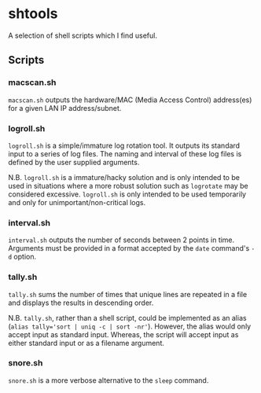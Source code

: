 # shtools
A selection of shell scripts which I find useful.

## Scripts

### macscan.sh
`macscan.sh` outputs the hardware/MAC (Media Access Control) address(es) for a 
given LAN IP address/subnet.

### logroll.sh
`logroll.sh` is a simple/immature log rotation tool. It outputs its standard 
input to a series of log files. The naming and interval of these log files is 
defined by the user supplied arguments.

N.B. `logroll.sh` is a immature/hacky solution and is only intended to be used 
in situations where a more robust solution such as `logrotate` may be 
considered excessive. `logroll.sh` is only intended to be used temporarily and 
only for unimportant/non-critical logs.

### interval.sh
`interval.sh` outputs the number of seconds between 2 points in time. Arguments 
must be provided in a format accepted by the `date` command's `-d` option.

### tally.sh
`tally.sh` sums the number of times that unique lines are repeated in a file 
and displays the results in descending order.

N.B. `tally.sh`, rather than a shell script, could be implemented as an alias 
(`alias tally='sort | uniq -c | sort -nr'`). However, the alias would only 
accept input as standard input. Whereas, the script will accept input as either 
standard input or as a filename argument.

### snore.sh
`snore.sh` is a more verbose alternative to the `sleep` command.

